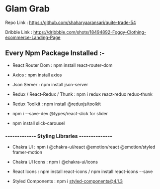 # Glam Grab

Repo Link : https://github.com/shaharyaaransari/quite-trade-54

Dribble Link : https://dribbble.com/shots/18494892-Foggy-Clothing-ecommerce-Landing-Page

## Every Npm Package Installed :-

- React Router Dom : npm install react-router-dom

- Axios : npm install axios

- Json Server : npm install json-server

- Redux / React-Redux / Thunk : npm i redux react-redux redux-thunk

- Redux Toolkit : npm install @reduxjs/toolkit

 - npm i --save-dev @types/react-slick for slider 
  - npm install slick-carousel


### ------------- Styling Libraries --------------

- Chakra UI : npm i @chakra-ui/react @emotion/react @emotion/styled framer-motion

- Chakra UI Icons : npm i @chakra-ui/icons

- React Icons : npm install react-icons / npm install react-icons --save

- Styled Components : npm i styled-components@4.1.3
